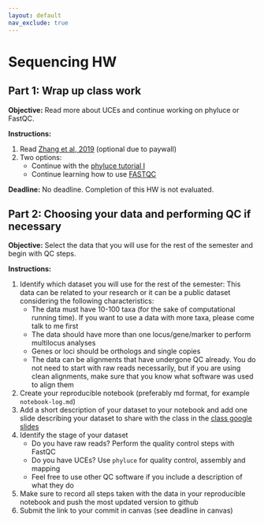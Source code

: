 ```yaml
---
layout: default
nav_exclude: true
---
```


# Sequencing HW

## Part 1: Wrap up class work

**Objective:** Read more about UCEs and continue working on phyluce or FastQC.

**Instructions:**

1. Read [Zhang et al, 2019](https://academic.oup.com/isd/article/3/5/3/5573097) (optional due to paywall)
2. Two options:
    - Continue with the [phyluce tutorial I](https://phyluce.readthedocs.io/en/latest/tutorial-one.html)
    - Continue learning how to use [FASTQC](https://raw.githubusercontent.com/s-andrews/FastQC/master/README.txt)

**Deadline:** No deadline. Completion of this HW is not evaluated.

## Part 2: Choosing your data and performing QC if necessary

**Objective:** Select the data that you will use for the rest of the semester and begin with QC steps.

**Instructions:**

1. Identify which dataset you will use for the rest of the semester: This data can be related to your research or it can be a public dataset considering the following characteristics:
    - The data must have 10-100 taxa (for the sake of computational running time). If you want to use a data with more taxa, please come talk to me first
    - The data should have more than one locus/gene/marker to perform multilocus analyses
    - Genes or loci should be orthologs and single copies
    - The data can be alignments that have undergone QC already. You do not need to start with raw reads necessarily, but if you are using clean alignments, make sure that you know what software was used to align them
2. Create your reproducible notebook (preferably md format, for example `notebook-log.md`)
3. Add a short description of your dataset to your notebook and add one slide describing your dataset to share with the class in the [class google slides](https://docs.google.com/presentation/d/1Z8cU-S2xu4XOi4BzJeNbOqqc0_GheqOKiSde7TtRyoo/edit?usp=sharing)
4. Identify the stage of your dataset
    - Do you have raw reads? Perform the quality control steps with FastQC
    - Do you have UCEs? Use `phyluce` for quality control, assembly and mapping
    - Feel free to use other QC software if you include a description of what they do
5. Make sure to record all steps taken with the data in your reproducible notebook and push the most updated version to github
6. Submit the link to your commit in canvas (see deadline in canvas)
